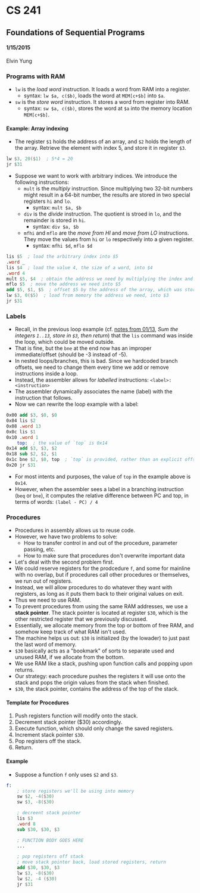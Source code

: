 # CS 241
## Foundations of Sequential Programs
#### 1/15/2015
Elvin Yung

###  Programs with RAM
* `lw` is the *load word* instruction. It loads a word from RAM into a register.
    * syntax: `lw $a, c($b)`, loads the word at `MEM[c+$b]` into `$a`.
* `sw` is the *store word* instruction. It stores a word from register into RAM.
    * syntax: `sw $a, c($b)`, stores the word at `$a` into the memory location `MEM[c+$b]`.

#### Example: Array indexing
* The register `$1` holds the address of an array, and `$2` holds the length of the array. Retrieve the element with index 5, and store it in register `$3`.

```nasm
lw $3, 20($1)  ; 5*4 = 20
jr $31
```

* Suppose we want to work with arbitrary indices. We introduce the following instructions:
    * `mult` is the *multiply* instruction. Since multiplying two 32-bit numbers might result in a 64-bit number, the results are stored in two special registers `hi` and `lo`.
        * syntax: `mult $a, $b`
    * `div` is the *divide* instruction. The quotient is stroed in `lo`, and the remainder is stored in `hi`.
        * syntax: `div $a, $b`
    * `mfhi` and `mflo` are the *move from HI* and *move from LO* instructions. They move the values from `hi` or `lo` respectively into a given register.
        * syntax: `mfhi $d`, `mflo $d`

```nasm
lis $5  ; load the arbitrary index into $5
.word _
lis $4  ; load the value 4, the size of a word, into $4
.word 4
mult $5, $4  ; obtain the address we need by multiplying the index and the size of a word
mflo $5  ; move the address we need into $5
add $5, $1, $5  ; offset $5 by the address of the array, which was stored at $1
lw $3, 0($5)  ; load from memory the address we need, into $3
jr $31
```

### Labels
* Recall, in the previous loop example (cf. [notes from 01/13](20150113.md), *Sum the integers `1..13`, store in `$3`, then return*) that the `lis` command was inside the loop, which could be moved outside.
* That is fine, but the `bne` at the end now has an improper immediate/offset (should be -3 instead of -5). 
* In nested loops/branches, this is bad. Since we hardcoded branch offsets, we need to change them every time we add or remove instructions inside a loop.
* Instead, the assembler allows for *labelled* instructions: `<label>: <instruction>`
* The assembler dynamically associates the name (label) with the instruction that follows.
* Now we can rewrite the loop example with a label:

```nasm
0x00 add $3, $0, $0
0x04 lis $2
0x08 .word 13
0x0c lis $1
0x10 .word 1
    top:  ; the value of `top` is 0x14
0x14 add $3, $3, $2
0x18 sub $2, $2, $1
0x1c bne $2, $0, top  ; `top` is provided, rather than an explicit offset
0x20 jr $31
```

* For most intents and purposes, the value of `top` in the example above is `0x14`.
* However, when the assembler sees a label in a branching instruction (`beq` or `bne`), it computes the relative difference between PC and top, in terms of words: `(label - PC) / 4`

### Procedures
* Procedures in assembly allows us to reuse code.
* However, we have two problems to solve:
    * How to transfer control in and out of the procedure, parameter passing, etc.
    * How to make sure that procedures don't overwrite important data
* Let's deal with the second problem first. 
* We could reserve registers for the prodcedure `f`, and some for mainline with no overlap, but if procedures call other procedures or themselves, we run out of registers. 
* Instead, we will allow procedures to do whatever they want with registers, as long as it puts them back to their original values on exit.
* Thus we need to use RAM.
* To prevent procedures from using the same RAM addresses, we use a **stack pointer**. The stack pointer is located at register `$30`, which is the other restricted register that we previously discussed.
* Essentially, we allocate memory from the top or bottom of free RAM, and somehow keep track of what RAM isn't used. 
* The machine helps us out: `$30` is initialized (by the lowader) to just past the last word of memory. 
* `$30` basically acts as a "bookmark" of sorts to separate used and unused RAM, if we allocate from the bottom.
* We use RAM like a stack, pushing upon function calls and popping upon returns. 
* Our strategy: each procedure pushes the registers it will use onto the stack and pops the origin values from the stack when finished.
* `$30`, the stack pointer, contains the address of the top of the stack.

#### Template for Procedures
1. Push registers function will modify onto the stack.
2. Decrement stack pointer ($30) accordingly.
3. Execute function, which should only change the saved registers.
4. Increment stack pointer `$30`.
5. Pop registers off the stack.
6. Return.

#### Example
* Suppose a function `f` only uses `$2` and `$3`. 

```nasm
f: 
    ; store registers we'll be using into memory
    sw $2, -4($30)
    sw $3, -8($30)

    ; decreent stack pointer
    lis $3
    .word 8
    sub $30, $30, $3

    ; FUNCTION BODY GOES HERE
    ...

    ; pop registers off stack
    ; move stack pointer back, load stored registers, return
    add $30, $30, $3
    lw $3, -8($30)
    lw $2, -4 ($30)
    jr $31
```

